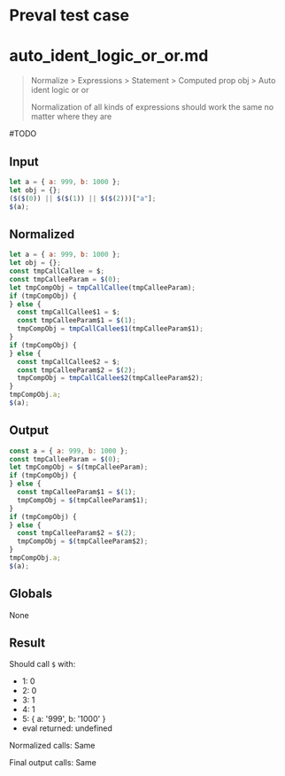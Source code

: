 # Preval test case

# auto_ident_logic_or_or.md

> Normalize > Expressions > Statement > Computed prop obj > Auto ident logic or or
>
> Normalization of all kinds of expressions should work the same no matter where they are

#TODO

## Input

`````js filename=intro
let a = { a: 999, b: 1000 };
let obj = {};
($($(0)) || $($(1)) || $($(2)))["a"];
$(a);
`````

## Normalized

`````js filename=intro
let a = { a: 999, b: 1000 };
let obj = {};
const tmpCallCallee = $;
const tmpCalleeParam = $(0);
let tmpCompObj = tmpCallCallee(tmpCalleeParam);
if (tmpCompObj) {
} else {
  const tmpCallCallee$1 = $;
  const tmpCalleeParam$1 = $(1);
  tmpCompObj = tmpCallCallee$1(tmpCalleeParam$1);
}
if (tmpCompObj) {
} else {
  const tmpCallCallee$2 = $;
  const tmpCalleeParam$2 = $(2);
  tmpCompObj = tmpCallCallee$2(tmpCalleeParam$2);
}
tmpCompObj.a;
$(a);
`````

## Output

`````js filename=intro
const a = { a: 999, b: 1000 };
const tmpCalleeParam = $(0);
let tmpCompObj = $(tmpCalleeParam);
if (tmpCompObj) {
} else {
  const tmpCalleeParam$1 = $(1);
  tmpCompObj = $(tmpCalleeParam$1);
}
if (tmpCompObj) {
} else {
  const tmpCalleeParam$2 = $(2);
  tmpCompObj = $(tmpCalleeParam$2);
}
tmpCompObj.a;
$(a);
`````

## Globals

None

## Result

Should call `$` with:
 - 1: 0
 - 2: 0
 - 3: 1
 - 4: 1
 - 5: { a: '999', b: '1000' }
 - eval returned: undefined

Normalized calls: Same

Final output calls: Same
